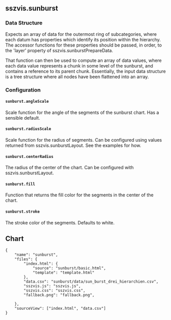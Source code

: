 ## sszvis.sunburst

### Data Structure

Expects an array of data for the outermost ring of subcategories, where each datum has properties
which identify its position within the hierarchy. The accessor functions for these properties should
be passed, in order, to the 'layer' property of sszvis.sunburstPrepareData.

That function can then be used to compute an array of data values, where each data value represents
a chunk in some level of the sunburst, and contains a reference to its parent chunk. Essentially,
the input data structure is a tree structure where all nodes have been flattened into an array.

### Configuration

#### `sunburst.angleScale`

Scale function for the angle of the segments of the sunburst chart. Has a sensible default.

#### `sunburst.radiusScale`

Scale function for the radius of segments. Can be configured using values returned from
sszvis.sunburstLayout. See the examples for how.

#### `sunburst.centerRadius`

The radius of the center of the chart. Can be configured with sszvis.sunburstLayout.

#### `sunburst.fill`

Function that returns the fill color for the segments in the center of the chart.

#### `sunburst.stroke`

The stroke color of the segments. Defaults to white.

## Chart

```project
{
    "name": "sunburst",
    "files": {
        "index.html": {
            "source": "sunburst/basic.html",
            "template": "template.html"
        },
        "data.csv": "sunburst/data/sun_burst_drei_hierarchien.csv",
        "sszvis.js": "sszvis.js",
        "sszvis.css": "sszvis.css",
        "fallback.png": "fallback.png",

    },
    "sourceView": ["index.html", "data.csv"]
}
```
